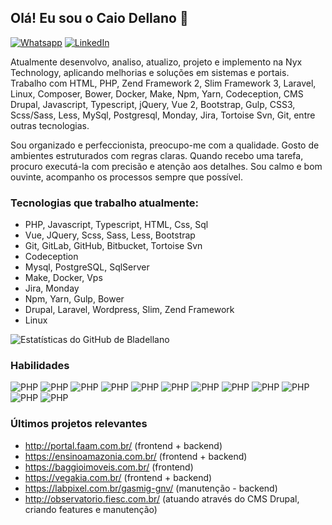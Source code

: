 ## Olá! Eu sou o Caio Dellano 👋

[![Whatsapp](https://img.shields.io/badge/WhatsApp-25D366?style=for-the-badge&logo=whatsapp&logoColor=white)](https://api.whatsapp.com/send?phone=5591982650277)
[![LinkedIn](https://img.shields.io/badge/LinkedIn-0077B5?style=for-the-badge&logo=linkedin&logoColor=white)](https://www.linkedin.com/in/bladellano/)


Atualmente desenvolvo, analiso, atualizo, projeto e implemento na Nyx Technology, aplicando melhorias e soluções em sistemas e portais. Trabalho com HTML, PHP, Zend Framework 2, Slim Framework 3, Laravel, Linux, Composer, Bower, Docker, Make, Npm, Yarn, Codeception, CMS Drupal, Javascript, Typescript, jQuery, Vue 2, Bootstrap, Gulp, CSS3, Scss/Sass, Less, MySql, Postgresql, Monday, Jira, Tortoise Svn, Git, entre outras tecnologias.

Sou organizado e perfeccionista, preocupo-me com a qualidade. Gosto de ambientes estruturados com regras claras. Quando recebo uma tarefa, procuro executá-la com precisão e atenção aos detalhes. Sou calmo e bom ouvinte, acompanho os processos sempre que possível.

### Tecnologias que trabalho atualmente:

 - PHP, Javascript, Typescript, HTML, Css, Sql
 - Vue, JQuery, Scss, Sass, Less, Bootstrap
 - Git, GitLab, GitHub, Bitbucket, Tortoise Svn
 - Codeception
 - Mysql, PostgreSQL, SqlServer
 - Make, Docker, Vps
 - Jira, Monday
 - Npm, Yarn, Gulp, Bower
 - Drupal, Laravel, Wordpress, Slim, Zend Framework
 - Linux
 
![Estatísticas do GitHub de Bladellano](https://github-readme-stats.vercel.app/api?username=bladellano&show_icons=true&theme=transparent)

### Habilidades

![PHP](https://img.shields.io/badge/PHP-777BB4?style=for-the-badge&logo=php&logoColor=white)
![PHP](https://img.shields.io/badge/Vue.js-35495E?style=for-the-badge&logo=vue.js&logoColor=4FC08D)
![PHP](https://img.shields.io/badge/Bootstrap-563D7C?style=for-the-badge&logo=bootstrap&logoColor=white)
![PHP](https://img.shields.io/badge/jQuery-0769AD?style=for-the-badge&logo=jquery&logoColor=white)
![PHP](https://img.shields.io/badge/Laravel-FF2D20?style=for-the-badge&logo=laravel&logoColor=white)
![PHP](https://img.shields.io/badge/MySQL-00000F?style=for-the-badge&logo=mysql&logoColor=white)
![PHP](https://img.shields.io/badge/PostgreSQL-316192?style=for-the-badge&logo=postgresql&logoColor=white)
![PHP](https://img.shields.io/badge/SQLite-07405E?style=for-the-badge&logo=sqlite&logoColor=white)
![PHP](https://img.shields.io/badge/sequelize-323330?style=for-the-badge&logo=sequelize&logoColor=blue)
![PHP](https://img.shields.io/badge/CSS3-1572B6?style=for-the-badge&logo=css3&logoColor=white)
![PHP](https://img.shields.io/badge/HTML5-E34F26?style=for-the-badge&logo=html5&logoColor=white)
![PHP](https://img.shields.io/badge/JavaScript-323330?style=for-the-badge&logo=javascript&logoColor=F7DF1E)

### Últimos projetos relevantes
- http://portal.faam.com.br/ (frontend + backend)
- https://ensinoamazonia.com.br/  (frontend + backend)
- https://baggioimoveis.com.br/ (frontend)
- https://vegakia.com.br/ (frontend + backend)
- https://labpixel.com.br/gasmig-gnv/ (manutenção - backend)
- http://observatorio.fiesc.com.br/ (atuando através do CMS Drupal, criando features e manutenção) 	
   	
    
    
    

 	





